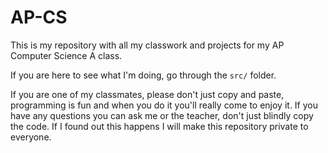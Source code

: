 # AP-CS
This is my repository with all my classwork and projects for my AP Computer Science A class.

If you are here to see what I'm doing, go through the `src/` folder.

If you are one of my classmates, please don't just copy and paste, programming is fun and when you do it you'll really come to enjoy it. 
If you have any questions you can ask me or the teacher, don't just blindly copy the code. 
If I found out this happens I will make this repository private to everyone.
